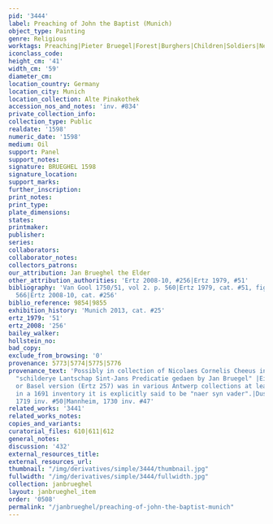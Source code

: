 ```yaml
---
pid: '3444'
label: Preaching of John the Baptist (Munich)
object_type: Painting
genre: Religious
worktags: Preaching|Pieter Bruegel|Forest|Burghers|Children|Soldiers|New Testament|Saint
iconclass_code:
height_cm: '41'
width_cm: '59'
diameter_cm:
location_country: Germany
location_city: Munich
location_collection: Alte Pinakothek
accession_nos_and_notes: 'inv. #834'
private_collection_info:
collection_type: Public
realdate: '1598'
numeric_date: '1598'
medium: Oil
support: Panel
support_notes:
signature: BRUEGHEL 1598
signature_location:
support_marks:
further_inscription:
print_notes:
print_type:
plate_dimensions:
states:
printmaker:
publisher:
series:
collaborators:
collaborator_notes:
collectors_patrons:
our_attribution: Jan Brueghel the Elder
other_attribution_authorities: 'Ertz 2008-10, #256|Ertz 1979, #51'
bibliography: 'Van Gool 1750/51, vol 2. p. 560|Ertz 1979, cat. #51, fig. 51, pp. 429,
  566|Ertz 2008-10, cat. #256'
biblio_reference: 9854|9855
exhibition_history: 'Munich 2013, cat. #25'
ertz_1979: '51'
ertz_2008: '256'
bailey_walker:
hollstein_no:
bad_copy:
exclude_from_browsing: '0'
provenance: 5773|5774|5775|5776
provenance_text: 'Possibly in collection of Nicolaes Cornelis Cheeus in 1621-22 as
  "schilderye Lantschap Sint-Jans Predicatie gedaen by Jan Bruegel" |Either this painting
  or Basel version (Ertz 257) was in various Antwerp collections at least until 1691;
  in a 1691 inventory it is explicitly said to be "naer syn vader".|Dusseldorf Gallery,
  1719 inv. #50|Mannheim, 1730 inv. #47'
related_works: '3441'
related_works_notes:
copies_and_variants:
curatorial_files: 610|611|612
general_notes:
discussion: '432'
external_resources_title:
external_resources_url:
thumbnail: "/img/derivatives/simple/3444/thumbnail.jpg"
fullwidth: "/img/derivatives/simple/3444/fullwidth.jpg"
collection: janbrueghel
layout: janbrueghel_item
order: '0508'
permalink: "/janbrueghel/preaching-of-john-the-baptist-munich"
---
```

